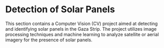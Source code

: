 
# Detection of Solar Panels

This section contains a Computer Vision (CV) project aimed at detecting and identifying solar panels in the Gaza Strip. The project utilizes image processing techniques and machine learning to analyze satellite or aerial imagery for the presence of solar panels.
